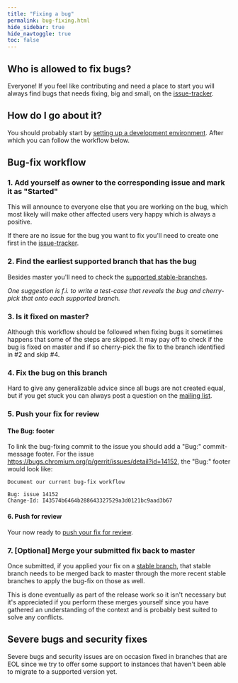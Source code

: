 ```yaml
---
title: "Fixing a bug"
permalink: bug-fixing.html
hide_sidebar: true
hide_navtoggle: true
toc: false
---
```


## Who is allowed to fix bugs?

Everyone! If you feel like contributing and need a place to start you will always find bugs that
needs fixing, big and small, on the [issue-tracker](https://www.gerritcodereview.com/issues.html).

## How do I go about it?

You should probably start by [setting up a development environment](https://gerrit-review.googlesource.com/Documentation/dev-readme.html).
After which you can follow the workflow below.

## Bug-fix workflow

### 1. Add yourself as owner to the corresponding issue and mark it as "Started"

This will announce to everyone else that you are working on the bug, which most likely will
make other affected users very happy which is always a positive.

If there are no issue for the bug you want to fix you'll need to create one first in the
[issue-tracker](https://www.gerritcodereview.com/issues.html).

### 2. Find the earliest supported branch that has the bug

Besides master you'll need to check the [supported stable-branches](https://www.gerritcodereview.com/releases-readme.html).

_One suggestion is f.i. to write a test-case that reveals the bug and cherry-pick that onto each
supported branch._

### 3. Is it fixed on master?

Although this workflow should be followed when fixing bugs it sometimes happens that some of the
steps are skipped. It may pay off to check if the bug is fixed on master and if so cherry-pick the
fix to the branch identified in #2 and skip #4.

### 4. Fix the bug on this branch

Hard to give any generalizable advice since all bugs are not created equal, but if you get stuck you
can always post a question on the [mailing list](https://groups.google.com/forum/#!forum/repo-discuss).

### 5. Push your fix for review

#### The Bug: footer

To link the bug-fixing commit to the issue you should add a "Bug:" commit-message footer.
For the issue https://bugs.chromium.org/p/gerrit/issues/detail?id=14152, the "Bug:" footer would
look like:

```
Document our current bug-fix workflow

Bug: issue 14152
Change-Id: I43574b6464b288643327529a3d0121bc9aad3b67
```

#### 6. Push for review

Your now ready to [push your fix for review](https://gerrit-review.googlesource.com/Documentation/intro-gerrit-walkthrough-github.html#create-change).

### 7. [Optional] Merge your submitted fix back to master

Once submitted, if you applied your fix on a [stable branch](https://www.gerritcodereview.com/releases-readme.html),
that stable branch needs to be merged back to master through the more recent stable branches to
apply the bug-fix on those as well.

This is done eventually as part of the release work so it isn't necessary but it's appreciated if
you perform these merges yourself since you have gathered an understanding of the context and is
probably best suited to solve any conflicts.

## Severe bugs and security fixes

Severe bugs and security issues are on occasion fixed in branches that are EOL since we try to
offer some support to instances that haven't been able to migrate to a supported version yet.
